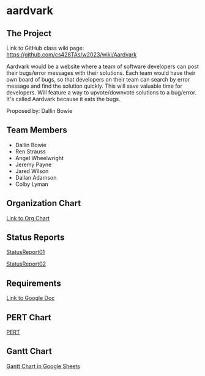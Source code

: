 # aardvark

## The Project

Link to GitHub class wiki page: https://github.com/cs428TAs/w2023/wiki/Aardvark

Aardvark would be a website where a team of software developers can post their bugs/error messages with their solutions. Each team would have their own board of bugs, so that developers on their team can search by error message and find the solution quickly. This will save valuable time for developers. Will feature a way to upvote/downvote solutions to a bug/error. It's called Aardvark because it eats the bugs.

Proposed by: Dallin Bowie

## Team Members

* Dallin Bowie
* Ren Strauss
* Angel Wheelwright
* Jeremy Payne
* Jared Wilson
* Dallan Adamson
* Colby Lyman

## Organization Chart
[Link to Org Chart](https://github.com/rbstrauss98/aardvark/blob/main/Org%20Chart%20Aardvark.jpg)

## Status Reports
[StatusReport01](https://github.com/rbstrauss98/aardvark/blob/main/Aardvark%20report%20(1).xlsx)

[StatusReport02](https://github.com/rbstrauss98/aardvark/blob/main/Aardvark%20report%202%20-%20Sheet1.csv)

## Requirements
[Link to Google Doc](https://docs.google.com/document/d/1qh_Z-gb9oVGyNqa2Y-JWFi96G-mTPZzXZMl5F_xanNY/edit?usp=sharing)

## PERT Chart
[PERT](https://github.com/rbstrauss98/aardvark/blob/main/PERT%20Chart.png)

## Gantt Chart
[Gantt Chart in Google Sheets](https://docs.google.com/spreadsheets/d/1TeNB_ne3lPgpLOUglW823o-0Ad1kB6NOLjJQHQJR85Q/edit?usp=sharing)
